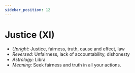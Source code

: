 ```yaml
---
sidebar_position: 12
---
```


# Justice (XI)

- *Upright:* Justice, fairness, truth, cause and effect, law
- *Reversed:* Unfairness, lack of accountability, dishonesty
- *Astrology:* Libra
- *Meaning:* Seek fairness and truth in all your actions.